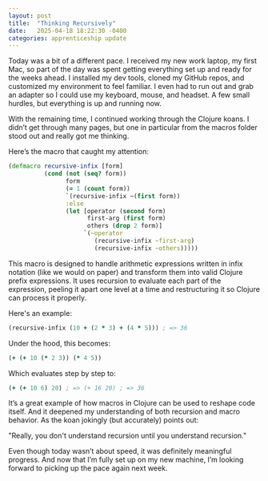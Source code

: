 ```yaml
---
layout: post
title:  "Thinking Recursively"
date:   2025-04-18 18:22:30 -0400
categories: apprenticeship update
---
```

Today was a bit of a different pace. I received my new work laptop, my first Mac,
so part of the day was spent getting everything set up and ready for the weeks ahead.
I installed my dev tools, cloned my GitHub repos, and customized my environment to feel
familiar. I even had to run out and grab an adapter so I could use my keyboard, mouse,
and headset. A few small hurdles, but everything is up and running now.

With the remaining time, I continued working through the Clojure koans. I didn’t get
through many pages, but one in particular from the macros folder stood out and really
got me thinking.

Here’s the macro that caught my attention:
```clojure
(defmacro recursive-infix [form]
          (cond (not (seq? form))
                form
                (= 1 (count form))
                `(recursive-infix ~(first form))
                :else
                (let [operator (second form)
                      first-arg (first form)
                      others (drop 2 form)]
                     `(~operator
                        (recursive-infix ~first-arg)
                        (recursive-infix ~others)))))
```


This macro is designed to handle arithmetic expressions written in infix notation 
(like we would on paper) and transform them into valid Clojure prefix expressions.
It uses recursion to evaluate each part of the expression, peeling it apart one level at
a time and restructuring it so Clojure can process it properly.

Here's an example:
```clojure
(recursive-infix (10 + (2 * 3) + (4 * 5))) ; => 36
```


Under the hood, this becomes:
```clojure
(+ (+ 10 (* 2 3)) (* 4 5))
```


Which evaluates step by step to:
```clojure
(+ (+ 10 6) 20) ; => (+ 16 20) ; => 36
```


It’s a great example of how macros in Clojure can be used to reshape code itself.
And it deepened my understanding of both recursion and macro behavior. As the koan jokingly
(but accurately) points out:

"Really, you don't understand recursion until you understand recursion."

Even though today wasn’t about speed, it was definitely meaningful progress. And now that 
I’m fully set up on my new machine, I’m looking forward to picking up the pace again next week.